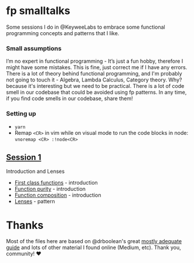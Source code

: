 # fp smalltalks

Some sessions I do in @KeyweeLabs to embrace some functional programming concepts and patterns that I like.

### Small assumptions

I’m no expert in functional programming - It’s just a fun hobby, therefore I might have some mistakes. This is fine,
just correct me if I have any errors. There is a lot of theory behind functional programming, and I'm probably not going
to touch it - Algebra, Lambda Calculus, Category theory. Why? because it's interesting but we need to be practical.
There is a lot of code smell in our codebase that could be avoided using fp patterns. In any time, if you find code
smells in our codebase, share them!

### Setting up

* `yarn`
* Remap `<CR>` in vim while on visual mode to run the code blocks in node: `vnoremap <CR> :!node<CR>`

## [Session 1](talk01/)

Introduction and Lenses

* [First class functions](talk01/01_first-class-functions.md) - introduction
* [Function purity](talk01/02_purity.md) - introduction
* [Function composition](talk01/02_purity.md) - introduction
* [Lenses](talk01/03_lenses.md) - pattern

# Thanks

Most of the files here are based on @drboolean's great
[mostly adequate guide](https://drboolean.gitbooks.io/mostly-adequate-guide/) and lots of other material I found online
(Medium, etc). Thank you, community! :heart:
